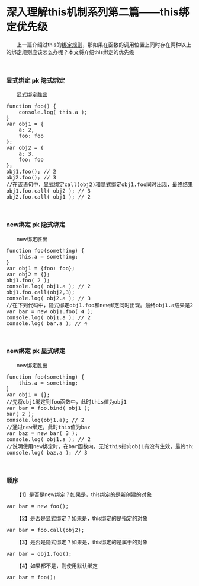 # 深入理解this机制系列第二篇——this绑定优先级

&emsp;&emsp;上一篇介绍过this的[绑定规则](http://www.cnblogs.com/xiaohuochai/p/5735901.html)，那如果在函数的调用位置上同时存在两种以上的绑定规则应该怎么办呢？本文将介绍this绑定的优先级

&nbsp;

### 显式绑定 pk 隐式绑定

&emsp;&emsp;显式绑定胜出

<div>
<pre>function foo() {
    console.log( this.a );
}
var obj1 = {
    a: 2,
    foo: foo
};
var obj2 = {
    a: 3,
    foo: foo
};
obj1.foo(); // 2
obj2.foo(); // 3
//在该语句中，显式绑定call(obj2)和隐式绑定obj1.foo同时出现，最终结果为3，说明被绑定到了obj2中
obj1.foo.call( obj2 ); // 3
obj2.foo.call( obj1 ); // 2</pre>
</div>

&nbsp;

### new绑定 pk 隐式绑定

&emsp;&emsp;new绑定胜出

<div>
<pre>function foo(something) {
    this.a = something;
}
var obj1 = {foo: foo};
var obj2 = {};
obj1.foo( 2 );
console.log( obj1.a ); // 2
obj1.foo.call(obj2,3);
console.log( obj2.a ); // 3
//在下列代码中，隐式绑定obj1.foo和new绑定同时出现。最终obj1.a结果是2，而bar.a结果是4，说明this被绑定在bar上
var bar = new obj1.foo( 4 );
console.log( obj1.a ); // 2
console.log( bar.a ); // 4</pre>
</div>

&nbsp;

### new绑定 pk 显式绑定

&emsp;&emsp;new绑定胜出

<div>
<pre>function foo(something) {
    this.a = something;
}
var obj1 = {};
//先将obj1绑定到foo函数中，此时this值为obj1
var bar = foo.bind( obj1 );
bar( 2 );
console.log(obj1.a); // 2
//通过new绑定，此时this值为baz
var baz = new bar( 3 );
console.log( obj1.a ); // 2
//说明使用new绑定时，在bar函数内，无论this指向obj1有没有生效，最终this都指向新创建的对象baz
console.log( baz.a ); // 3</pre>
</div>

&nbsp;

### 顺序

&emsp;&emsp;【1】是否是new绑定？如果是，this绑定的是新创建的对象

<div>
<pre>var bar = new foo();</pre>
</div>

&emsp;&emsp;【2】是否是显式绑定？如果是，this绑定的是指定的对象

<div>
<pre>var bar = foo.call(obj2);</pre>
</div>

&emsp;&emsp;【3】是否是隐式绑定？如果是，this绑定的是属于的对象

<div>
<pre>var bar = obj1.foo(); </pre>
</div>

&emsp;&emsp;【4】如果都不是，则使用默认绑定

<div>
<pre>var bar = foo();</pre>
</div>

